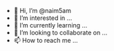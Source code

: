 - 👋 Hi, I’m @naim5am
- 👀 I’m interested in ...
- 🌱 I’m currently learning ...
- 💞️ I’m looking to collaborate on ...
- 📫 How to reach me ...

<!---
naim5am/naim5am is a ✨ special ✨ repository because its `README.md` (this file) appears on your GitHub profile.
You can click the Preview link to take a look at your changes.
--->
